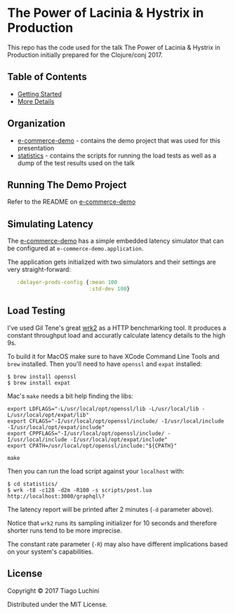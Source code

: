 # The Power of Lacinia & Hystrix in Production

This repo has the code used for the talk The Power of Lacinia & Hystrix in Production initially prepared
for the Clojure/conj 2017.

## Table of Contents

* [Getting Started](#getting-started)
* [More Details](#more-details)

## Organization

* [e-commerce-demo](/e-commerce-demo) - contains the demo project that was used for this presentation
* [statistics](/statistics) - contains the scripts for running the load tests as well as a dump of the test results used on the talk

## Running The Demo Project

Refer to the README on [e-commerce-demo](/e-commerce-demo)

## Simulating Latency

The [e-commerce-demo](/e-commerce-demo) has a simple embedded latency simulator that can be configured
at `e-commerce-demo.application`.

The application gets initialized with two simulators and their settings are very straight-forward:

```clojure
   :delayer-prods-config {:mean 100
                          :std-dev 100}
```

## Load Testing

I've used Gil Tene's great [wrk2](https://github.com/giltene/wrk2) as a HTTP benchmarking tool.
It produces a constant throughput load and accuratly calculate latency details to the high 9s.

To build it for MacOS make sure to have XCode Command Line Tools and `brew` installed. Then you'll
need to have `openssl` and `expat` installed:

    $ brew install openssl
    $ brew install expat

Mac's `make` needs a bit help finding the libs:

    export LDFLAGS="-L/usr/local/opt/openssl/lib -L/usr/local/lib -L/usr/local/opt/expat/lib"
    export CFLAGS="-I/usr/local/opt/openssl/include/ -I/usr/local/include -I/usr/local/opt/expat/include"
    export CPPFLAGS="-I/usr/local/opt/openssl/include/ -I/usr/local/include -I/usr/local/opt/expat/include"
    export CPATH=/usr/local/opt/openssl/include:"${CPATH}"
    
    make

Then you can run the load script against your `localhost` with:

    $ cd statistics/
    $ wrk -t8 -c128 -d2m -R100 -s scripts/post.lua http://localhost:3000/graphql\?

The latency report will be printed after 2 minutes (`-d` parameter above).

Notice that `wrk2` runs its sampling initializer for 10 seconds and therefore shorter runs tend to
be more imprecise.

The constant rate parameter (`-R`) may also have different implications based on your system's
capabilities.

## License

Copyright © 2017 Tiago Luchini

Distributed under the MIT License.
